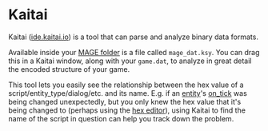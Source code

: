 # Kaitai

Kaitai ([ide.kaitai.io](../https://ide.kaitai.io)) is a tool that can parse and analyze binary data formats.

Available inside your [MAGE folder](../getting_started/mage_folder) is a file called `mage_dat.ksy`. You can drag this in a Kaitai window, along with your `game.dat`, to analyze in great detail the encoded structure of your game.

This tool lets you easily see the relationship between the hex value of a script/entity_type/dialog/etc. and its name. E.g. if an [entity](../entities)'s [on_tick](../scripts/on_tick) was being changed unexpectedly, but you only knew the hex value that it's being changed to (perhaps using the [hex editor](../hardware/hex_editor)), using Kaitai to find the name of the script in question can help you track down the problem.
